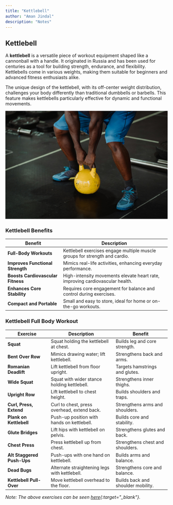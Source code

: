 ```yaml
---
title: "Kettlebell"
author: "Aman Jindal"
description: "Notes"
---
```


## **Kettlebell**

A **kettlebell** is a versatile piece of workout equipment shaped like a cannonball with a handle. It originated in Russia and has been used for centuries as a tool for building strength, endurance, and flexibility. Kettlebells come in various weights, making them suitable for beginners and advanced fitness enthusiasts alike.

The unique design of the kettlebell, with its off-center weight distribution, challenges your body differently than traditional dumbbells or barbells. This feature makes kettlebells particularly effective for dynamic and functional movements.

![Kettlebell](./Images/Fitness/Kettlebell.jpeg)

### Kettlebell Benefits

| **Benefit**               | **Description**                                                                 |
|---------------------------|---------------------------------------------------------------------------------|
| **Full-Body Workouts**     | Kettlebell exercises engage multiple muscle groups for strength and cardio.     |
| **Improves Functional Strength** | Mimics real-life activities, enhancing everyday performance.                  |
| **Boosts Cardiovascular Fitness** | High-intensity movements elevate heart rate, improving cardiovascular health. |
| **Enhances Core Stability** | Requires core engagement for balance and control during exercises.              |
| **Compact and Portable**   | Small and easy to store, ideal for home or on-the-go workouts.                  |

### Kettlebell Full Body Workout

| **Exercise**               | **Description**                           | **Benefit**                        |
|----------------------------|-------------------------------------------|------------------------------------|
| **Squat**                  | Squat holding the kettlebell at chest.    | Builds leg and core strength.      |
| **Bent Over Row**          | Mimics drawing water; lift kettlebell.    | Strengthens back and arms.         |
| **Romanian Deadlift**      | Lift kettlebell from floor upright.       | Targets hamstrings and glutes.     |
| **Wide Squat**             | Squat with wider stance holding kettlebell.| Strengthens inner thighs.          |
| **Upright Row**            | Lift kettlebell to chest height.          | Builds shoulders and traps.        |
| **Curl, Press, Extend**    | Curl to chest, press overhead, extend back.| Strengthens arms and shoulders.    |
| **Plank on Kettlebell**    | Push-up position with hands on kettlebell.| Builds core and stability.         |
| **Glute Bridges**          | Lift hips with kettlebell on pelvis.      | Strengthens glutes and back.       |
| **Chest Press**            | Press kettlebell up from chest.           | Strengthens chest and shoulders.   |
| **Alt Staggered Push-Ups** | Push-ups with one hand on kettlebell.     | Builds arms and balance.           |
| **Dead Bugs**              | Alternate straightening legs with kettlebell.| Strengthens core and balance.      |
| **Kettlebell Pull-Over**   | Move kettlebell overhead to the floor.    | Builds back and shoulder mobility. |

*Note: The above exercises can be seen [here](https://youtu.be/stx7PYeoMao){:target="_blank"}.*


